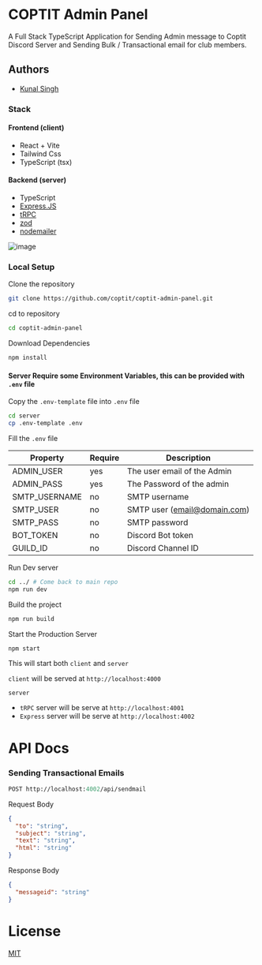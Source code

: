 # COPTIT Admin Panel

A Full Stack TypeScript Application for Sending Admin message to Coptit Discord Server and
Sending Bulk / Transactional email for club members.

## Authors

- [Kunal Singh](https://github.com/kunalsin9h)

### Stack

#### Frontend (client)

- React + Vite
- Tailwind Css
- TypeScript (tsx)

#### Backend (server)

- TypeScript
- [Express.JS](https://expressjs.com/)
- [tRPC](https://trpc.io)
- [zod](https://zod.dev/)
- [nodemailer](https://nodemailer.com/)

![image](https://tiddi.kunalsin9h.com/eTBJPkO)

### Local Setup

Clone the repository

```bash
git clone https://github.com/coptit/coptit-admin-panel.git
```

cd to repository

```bash
cd coptit-admin-panel
```

Download Dependencies

```bash
npm install
```

#### Server Require some Environment Variables, this can be provided with `.env` file

Copy the `.env-template` file into `.env` file

```bash
cd server
cp .env-template .env
```

Fill the `.env` file

| Property      | Require | Description                  |
| ------------- | ------- | ---------------------------- |
| ADMIN_USER    | yes     | The user email of the Admin  |
| ADMIN_PASS    | yes     | The Password of the admin    |
| SMTP_USERNAME | no      | SMTP username                |
| SMTP_USER     | no      | SMTP user (email@domain.com) |
| SMTP_PASS     | no      | SMTP password                |
| BOT_TOKEN     | no      | Discord Bot token            |
| GUILD_ID      | no      | Discord Channel ID           |

Run Dev server

```bash
cd ../ # Come back to main repo
npm run dev
```

Build the project

```bash
npm run build
```

Start the Production Server

```bash
npm start
```

This will start both `client` and `server`

`client` will be served at `http://localhost:4000`

`server`

- `tRPC` server will be serve at `http://localhost:4001`
- `Express` server will be serve at `http://localhost:4002`

# API Docs

### Sending Transactional Emails

```Ocaml
POST http://localhost:4002/api/sendmail
```

Request Body

```json
{
  "to": "string",
  "subject": "string",
  "text": "string",
  "html": "string"
}
```

Response Body

```json
{
  "messageid": "string"
}
```

# License

[MIT](https://choosealicense.com/licenses/mit/)
